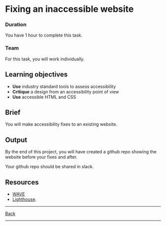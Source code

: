 # Fixing an inaccessible website	

### Duration

You have 1 hour to complete this task.

### Team

For this task, you will work individually.

## Learning objectives

- **Use** industry standard tools to assess accessibility
- **Critique** a design from an accessibility point of view
- **Use** accessible HTML and CSS

## Brief

You will make accessibility fixes to an existing website.

## Output
By the end of this project, you will have created a github repo showing the website before your fixes and after. 

Your github repo should be shared in slack.

## Resources
- [WAVE](https://wave.webaim.org/)
- [Lighthouse](https://developer.chrome.com/docs/lighthouse/overview/).

---

[Back](./README.md)

---
